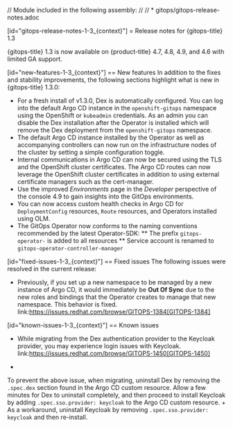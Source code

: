 // Module included in the following assembly:
//
// * gitops/gitops-release-notes.adoc

[id="gitops-release-notes-1-3_{context}"]
= Release notes for {gitops-title} 1.3

{gitops-title} 1.3 is now available on {product-title} 4.7, 4.8, 4.9, and 4.6 with limited GA support.

[id="new-features-1-3_{context}"]
== New features
In addition to the fixes and stability improvements, the following sections highlight what is new in {gitops-title} 1.3.0:

* For a fresh install of v1.3.0, Dex is automatically configured. You can log into the default Argo CD instance in the `openshift-gitops` namespace using the OpenShift or `kubeadmin` credentials.  As an admin you can disable the Dex installation after the Operator is installed which will remove the Dex deployment from the `openshift-gitops` namespace.
* The default Argo CD instance installed by the  Operator as well as accompanying controllers can now run on the infrastructure nodes of the cluster by setting a simple configuration toggle.
* Internal communications in Argo CD can now be secured using the TLS and the OpenShift cluster certificates. The Argo CD routes can now leverage the OpenShift cluster certificates in addition to using external certificate managers such as the cert-manager.
* Use the improved *Environments* page in the *Developer* perspective of the console 4.9 to gain insights into the GitOps environments.
* You can now access custom health checks in Argo CD for `DeploymentConfig` resources, `Route` resources, and Operators installed using OLM.
* The GitOps Operator now conforms to the naming conventions recommended by the latest Operator-SDK:
** The prefix `gitops-operator-` is added to all resources
** Service account is renamed to `gitops-operator-controller-manager`


[id="fixed-issues-1-3_{context}"]
== Fixed issues
The following issues were resolved in the current release:

* Previously, if you set up a new namespace to be managed by a new instance of Argo CD, it would immediately be **Out Of Sync** due to the new roles and bindings that the Operator creates to manage that new namespace. This behavior is fixed.  link:https://issues.redhat.com/browse/GITOPS-1384[GITOPS-1384]

[id="known-issues-1-3_{context}"]
== Known issues

* While migrating from the Dex authentication provider to the Keycloak provider, you may experience login issues with Keycloak. link:https://issues.redhat.com/browse/GITOPS-1450[GITOPS-1450]
+
To prevent the above issue, when migrating, uninstall Dex by removing the `.spec.dex` section found in the Argo CD custom resource. Allow a few minutes for Dex to uninstall completely, and then proceed to install Keycloak by adding `.spec.sso.provider: keycloak` to the Argo CD custom resource.
+
As a workaround, uninstall Keycloak by removing `.spec.sso.provider: keycloak` and then re-install.
